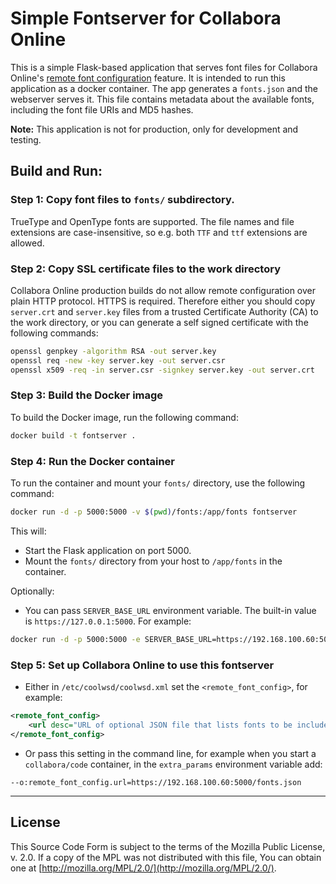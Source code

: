 
# Simple Fontserver for Collabora Online

This is a simple Flask-based application that serves font files for Collabora Online's [remote font configuration](https://sdk.collaboraonline.com/docs/installation/Configuration.html#enable-download-and-availability-of-more-fonts-by-pointing-to-a-font-configuration-file) feature. It is intended to run this application as a docker container. The app generates a `fonts.json` and the webserver serves it. This file contains metadata about the available fonts, including the font file URIs and MD5 hashes.

**Note:** This application is not for production, only for development and testing.

## Build and Run:

### Step 1: Copy font files to `fonts/` subdirectory.
TrueType and OpenType fonts are supported. The file names and file extensions are case-insensitive, so e.g. both `TTF` and `ttf` extensions are allowed.

### Step 2: Copy SSL certificate files to the work directory
Collabora Online production builds do not allow remote configuration over plain HTTP protocol. HTTPS is required. Therefore either you should copy `server.crt` and `server.key` files from a trusted Certificate Authority (CA) to the work directory, or you can generate a self signed certificate with the following commands:

```bash
openssl genpkey -algorithm RSA -out server.key
openssl req -new -key server.key -out server.csr
openssl x509 -req -in server.csr -signkey server.key -out server.crt
```

### Step 3: Build the Docker image
To build the Docker image, run the following command:

```bash
docker build -t fontserver .
```

### Step 4: Run the Docker container
To run the container and mount your `fonts/` directory, use the following command:

```bash
docker run -d -p 5000:5000 -v $(pwd)/fonts:/app/fonts fontserver
```

This will:
- Start the Flask application on port 5000.
- Mount the `fonts/` directory from your host to `/app/fonts` in the container.

Optionally:
- You can pass `SERVER_BASE_URL` environment variable. The built-in value is `https://127.0.0.1:5000`. For example:

```bash
docker run -d -p 5000:5000 -e SERVER_BASE_URL=https://192.168.100.60:5000 -v $(pwd)/fonts:/app/fonts fontserver
```

### Step 5: Set up Collabora Online to use this fontserver
- Either in `/etc/coolwsd/coolwsd.xml` set the `<remote_font_config>`, for example:

```xml
<remote_font_config>
    <url desc="URL of optional JSON file that lists fonts to be included in Online" type="string" default="">https://192.168.100.60:5000/fonts.json</url>
</remote_font_config>
```

- Or pass this setting in the command line, for example when you start a `collabora/code` container, in the `extra_params` environment variable add:

```
--o:remote_font_config.url=https://192.168.100.60:5000/fonts.json
```

---

## License
This Source Code Form is subject to the terms of the Mozilla Public License, v. 2.0. If a copy of the MPL was not distributed with this file, You can obtain one at [http://mozilla.org/MPL/2.0/](http://mozilla.org/MPL/2.0/).
